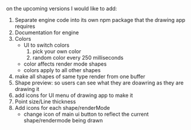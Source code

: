 on the upcoming versions I would like to add:
1. Separate engine code into its own npm package that the drawing app requires
2. Documentation for engine
3. Colors
    * UI to switch colors
        1. pick your own color
        2. random color every 250 milliseconds
    * color affects render mode shapes
    * colors apply to all other shapes
4. make all shapes of same type render from one buffer
5. Shape preview: so users can see what they are doawring as they are drawing it
6. add icons for UI menu of drawing app to make it
7. Point size/Line thickness
8. Add icons for each shape/renderMode
    * change icon of main ui button to reflect the current shape/rendermode being drawn
